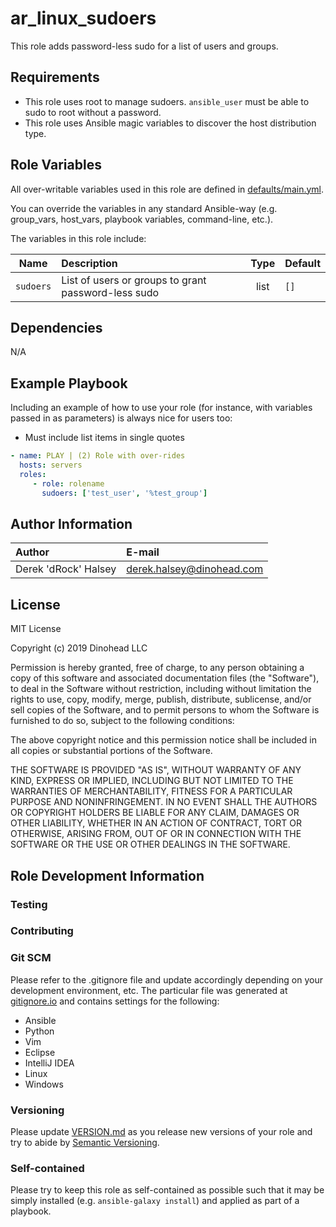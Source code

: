 # ar_linux_sudoers

This role adds password-less sudo for a list of users and groups.

## Requirements

* This role uses root to manage sudoers. <code>ansible_user</code> must be able to sudo to root without a password.
* This role uses Ansible magic variables to discover the host distribution type. 

## Role Variables

All over-writable variables used in this role are defined in [defaults/main.yml](./defaults/main.yml).

You can override the variables in any standard Ansible-way (e.g. group_vars,
host_vars, playbook variables, command-line, etc.).

The variables in this role include:

|Name|Description|Type|Default|
|:---:|:---|:---:|:---|
|`sudoers`|List of users or groups to grant password-less sudo|list|`[]`|

## Dependencies

N/A

## Example Playbook

Including an example of how to use your role (for instance, with variables
passed in as parameters) is always nice for users too:

* Must include list items in single quotes

```yaml
- name: PLAY | (2) Role with over-rides
  hosts: servers
  roles:
     - role: rolename
       sudoers: ['test_user', '%test_group']
```

## Author Information

|Author              |E-mail                   |
|:-------------------|:------------------------|
|Derek 'dRock' Halsey|derek.halsey@dinohead.com|

## License

MIT License

Copyright (c) 2019 Dinohead LLC

Permission is hereby granted, free of charge, to any person obtaining a copy
of this software and associated documentation files (the "Software"), to deal
in the Software without restriction, including without limitation the rights
to use, copy, modify, merge, publish, distribute, sublicense, and/or sell
copies of the Software, and to permit persons to whom the Software is
furnished to do so, subject to the following conditions:

The above copyright notice and this permission notice shall be included in all
copies or substantial portions of the Software.

THE SOFTWARE IS PROVIDED "AS IS", WITHOUT WARRANTY OF ANY KIND, EXPRESS OR
IMPLIED, INCLUDING BUT NOT LIMITED TO THE WARRANTIES OF MERCHANTABILITY,
FITNESS FOR A PARTICULAR PURPOSE AND NONINFRINGEMENT. IN NO EVENT SHALL THE
AUTHORS OR COPYRIGHT HOLDERS BE LIABLE FOR ANY CLAIM, DAMAGES OR OTHER
LIABILITY, WHETHER IN AN ACTION OF CONTRACT, TORT OR OTHERWISE, ARISING FROM,
OUT OF OR IN CONNECTION WITH THE SOFTWARE OR THE USE OR OTHER DEALINGS IN THE
SOFTWARE.

## Role Development Information

### Testing

### Contributing

### Git SCM
Please refer to the .gitignore file and update accordingly depending on your
development environment, etc.  The particular file was generated at 
[gitignore.io](https://www.gitignore.io/) and contains settings for the following:
  - Ansible
  - Python
  - Vim
  - Eclipse
  - IntelliJ IDEA
  - Linux
  - Windows
  
### Versioning
Please update [VERSION.md](./VERSION.md) as you release new versions of your role and try to
abide by [Semantic Versioning](http://semver.org/spec/v2.0.0.html).

### Self-contained
Please try to keep this role as self-contained as possible such that it may be
simply installed (e.g. `ansible-galaxy install`) and applied as part of a 
playbook.
